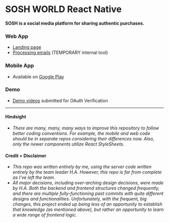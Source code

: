 # SOSH WORLD React Native
**SOSH is a social media platform for sharing authentic purchases.**

### Web App

- [Landing page](www.soshworld.com)
- [Processing emails](www.soshworld.com/tools) (TEMPORARY internal tool)

### Mobile App

- Available on [Google Play](https://play.google.com/store/apps/details?id=com.soshworld)

### Demo

- [Demo videos](https://www.dropbox.com/sh/ybqu8we3q8lp94p/AAA4EXX97__j3yaNqxu8JfVsa?dl=0) submitted for OAuth Verification


-----


#### Hindsight
- _There are many, many, many ways to improve this repository to follow better coding conventions. For example, the mobile and web code should be in separate repos considering their differences now. Also, only the newer components utilize React StyleSheets._

#### Credit + Disclaimer
- _This repo was written entirely by me, using the server code written entirely by the team leader H.A. However, this repo is far from complete as I've left the team._
- _All major decisions, including over-arching design decisions, were made by H.A. Both the backend and frontend structures changed frequently, and there are multiple fully-functioning past commits with quite different designs and functionalities. Unfortunately, with the frequent, big changes, this project ended up being less of an opportunity to establish that knowledge (as mentioned above), but rather an opportunity to learn a wide range of frontend logic._

